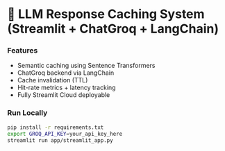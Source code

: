 # 🧠 LLM Response Caching System (Streamlit + ChatGroq + LangChain)

### Features
- Semantic caching using Sentence Transformers
- ChatGroq backend via LangChain
- Cache invalidation (TTL)
- Hit-rate metrics + latency tracking
- Fully Streamlit Cloud deployable

### Run Locally
```bash
pip install -r requirements.txt
export GROQ_API_KEY=your_api_key_here
streamlit run app/streamlit_app.py
